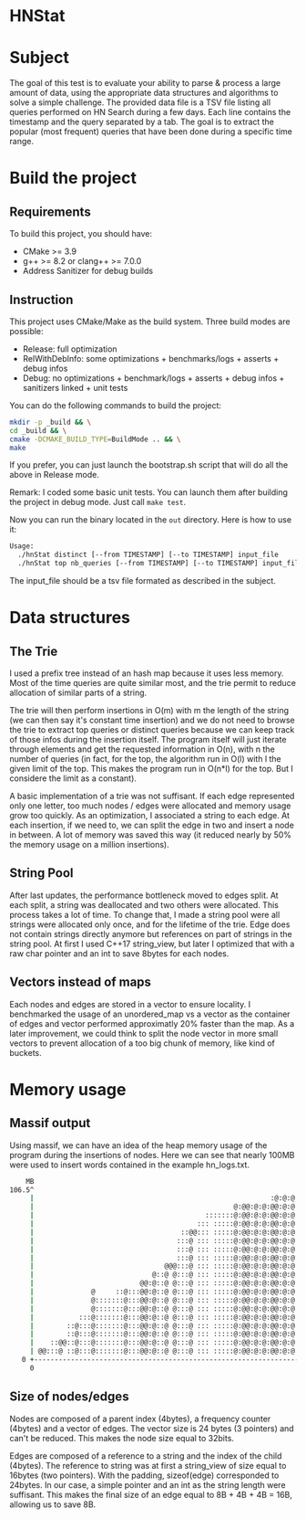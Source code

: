 # HNStat

# Subject

The goal of this test is to evaluate your ability to parse & process a large
amount of data, using the appropriate data structures and algorithms to solve a
simple challenge.
The provided data file is a TSV file listing all queries performed on HN Search
during a few days. Each line contains the timestamp and the query separated by
a tab. The goal is to extract the popular (most frequent) queries that have
been done during a specific time range.

# Build the project

## Requirements

To build this project, you should have:

 - CMake >= 3.9
 - g++ >= 8.2 or clang++ >= 7.0.0
 - Address Sanitizer for debug builds

## Instruction

This project uses CMake/Make as the build system.
Three build modes are possible:

 - Release: full optimization
 - RelWithDebInfo: some optimizations + benchmarks/logs + asserts + debug infos
 - Debug: no optimizations + benchmark/logs + asserts + debug infos + sanitizers
 linked + unit tests

You can do the following commands to build the project:
```bash
mkdir -p _build && \
cd _build && \
cmake -DCMAKE_BUILD_TYPE=BuildMode .. && \
make
```
If you prefer, you can just launch the bootstrap.sh script that will do all the
above in Release mode.

Remark: I coded some basic unit tests. You can launch them after building the
project in debug mode. Just call `make test`.

Now you can run the binary located in the `out` directory. Here is how
to use it:

```sh
Usage:
  ./hnStat distinct [--from TIMESTAMP] [--to TIMESTAMP] input_file
  ./hnStat top nb_queries [--from TIMESTAMP] [--to TIMESTAMP] input_file
```

The input\_file should be a tsv file formated as described in the subject.

# Data structures

## The Trie

I used a prefix tree instead of an hash map because it uses less memory.
Most of the time queries are quite similar most, and the trie permit to
reduce allocation of similar parts of a string.

The trie will then perform insertions in O(m) with m the length of the string
(we can then say it's constant time insertion) and we do not need to browse the
trie to extract top queries or distinct queries because we can keep track of
those infos during the insertion itself. The program itself will just iterate
through elements and get the requested information in O(n), with n the number
of queries (in fact, for the top, the algorithm run in O(l) with l the given
limit of the top. This makes the program run in O(n*l) for the top. But I
considere the limit as a constant).

A basic implementation of a trie was not suffisant. If each edge represented
only one letter, too much nodes / edges were allocated and memory usage grow
too quickly. As an optimization, I associated a string to each edge. At each
insertion, if we need to, we can split the edge in two and insert a node in
between. A lot of memory was saved this way (it reduced nearly by 50% the
memory usage on a million insertions).

## String Pool

After last updates, the performance bottleneck moved to edges split. At
each split, a string was deallocated and two others were allocated. This process
takes a lot of time. To change that, I made a string pool were all strings were
allocated only once, and for the lifetime of the trie. Edge does not contain
strings directly anymore but references on part of strings in the string pool.
At first I used C++17 string\_view, but later I optimized that with a raw char
pointer and an int to save 8bytes for each nodes.

## Vectors instead of maps

Each nodes and edges are stored in a vector to ensure locality. I benchmarked
the usage of an unordered\_map vs a vector as the container of edges and vector
performed approximatly 20% faster than the map.
As a later improvement, we could think to split the node vector in more small
vectors to prevent allocation of a too big chunk of memory, like kind of 
buckets.


# Memory usage

## Massif output

Using massif, we can have an idea of the heap memory usage of the program
during the insertions of nodes. Here we can see that nearly 100MB were used
to insert words contained in the example hn\_logs.txt.
```bash
    MB
106.5^                                                                       :
     |                                                          :@:@:@:::@::#:
     |                                                 @:@@:@:@:@@:@:@:::@::#:
     |                                          :::::::@:@@:@:@:@@:@:@:::@::#:
     |                                        ::: :::::@:@@:@:@:@@:@:@:::@::#:
     |                                    ::@@::: :::::@:@@:@:@:@@:@:@:::@::#:
     |                                   :::@ ::: :::::@:@@:@:@:@@:@:@:::@::#:
     |                                   :::@ ::: :::::@:@@:@:@:@@:@:@:::@::#:
     |                                   :::@ ::: :::::@:@@:@:@:@@:@:@:::@::#:
     |                                @@@:::@ ::: :::::@:@@:@:@:@@:@:@:::@::#:
     |                             @::@ @:::@ ::: :::::@:@@:@:@:@@:@:@:::@::#:
     |                          @@:@::@ @:::@ ::: :::::@:@@:@:@:@@:@:@:::@::#:
     |              @     ::@:::@@:@::@ @:::@ ::: :::::@:@@:@:@:@@:@:@:::@::#:
     |              @:::::::@:::@@:@::@ @:::@ ::: :::::@:@@:@:@:@@:@:@:::@::#:
     |              @:::::::@:::@@:@::@ @:::@ ::: :::::@:@@:@:@:@@:@:@:::@::#:
     |           :::@:::::::@:::@@:@::@ @:::@ ::: :::::@:@@:@:@:@@:@:@:::@::#:
     |        ::@:::@:::::::@:::@@:@::@ @:::@ ::: :::::@:@@:@:@:@@:@:@:::@::#:
     |        ::@:::@:::::::@:::@@:@::@ @:::@ ::: :::::@:@@:@:@:@@:@:@:::@::#:
     |    ::@@::@:::@:::::::@:::@@:@::@ @:::@ ::: :::::@:@@:@:@:@@:@:@:::@::#:
     | @@:::@ ::@:::@:::::::@:::@@:@::@ @:::@ ::: :::::@:@@:@:@:@@:@:@:::@::#:
   0 +----------------------------------------------------------------------->Gi
     0                                                                   7.361
```

## Size of nodes/edges

Nodes are composed of a parent index (4bytes), a frequency counter (4bytes) and a
vector of edges. The vector size is 24 bytes (3 pointers) and can't be reduced.
This makes the node size equal to 32bits.


Edges are composed of a reference to a string and the index of the child
(4bytes). The reference to string was at first a string\_view of size equal to
16bytes (two pointers). With the padding, sizeof(edge) corresponded to 24bytes.
In our case, a simple pointer and an int as the string length were suffisant.
This makes the final size of an edge equal to 8B + 4B + 4B = 16B, allowing us to
save 8B.
